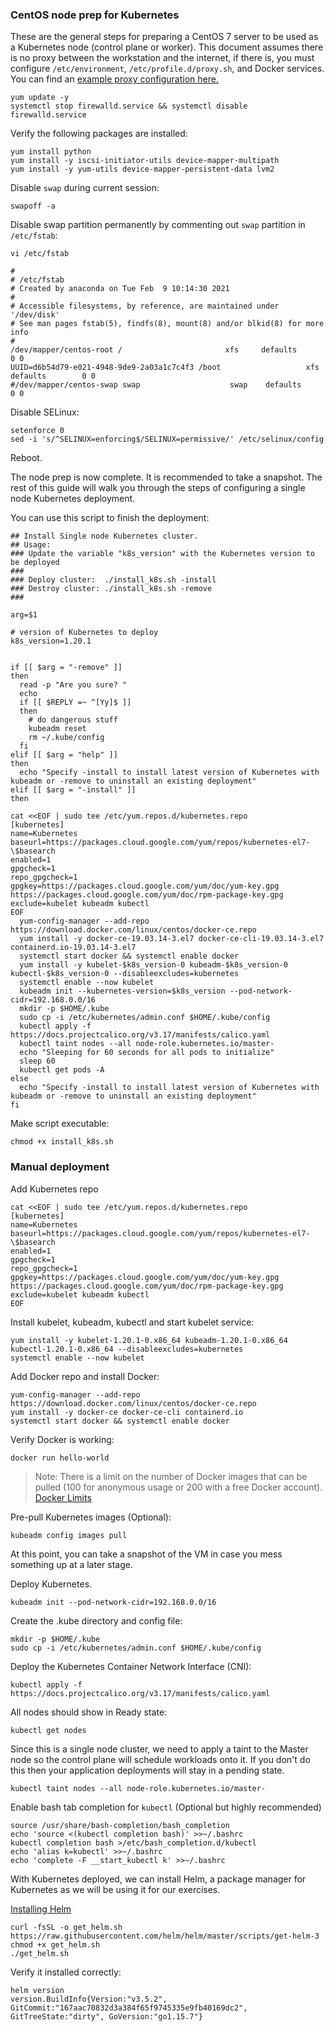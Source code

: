 ### CentOS node prep for Kubernetes

These are the general steps for preparing a CentOS 7 server to be used as a Kubernetes node (control plane or worker). This document assumes there is no proxy between the workstation and the internet, if there is, you must configure `/etc/environment`, `/etc/profile.d/proxy.sh`, and Docker services. You can find an [example proxy configuration here.](https://github.com/c-snell/Documentation/blob/master/kubespray_install_proxy.md#optional-set-system-level-proxy-on-all-nodes-masterworkersload-balancers)

```
yum update -y
systemctl stop firewalld.service && systemctl disable firewalld.service
```

Verify the following packages are installed:
```
yum install python
yum install -y iscsi-initiator-utils device-mapper-multipath
yum install -y yum-utils device-mapper-persistent-data lvm2
```

Disable `swap` during current session:
```
swapoff -a
```

Disable swap partition permanently by commenting out `swap` partition in `/etc/fstab`:
```
vi /etc/fstab

#
# /etc/fstab
# Created by anaconda on Tue Feb  9 10:14:30 2021
#
# Accessible filesystems, by reference, are maintained under '/dev/disk'
# See man pages fstab(5), findfs(8), mount(8) and/or blkid(8) for more info
#
/dev/mapper/centos-root /                       xfs     defaults        0 0
UUID=d6b54d79-e021-4948-9de9-2a03a1c7c4f3 /boot                   xfs     defaults        0 0
#/dev/mapper/centos-swap swap                    swap    defaults        0 0
```

Disable SELinux:
```
setenforce 0
sed -i 's/^SELINUX=enforcing$/SELINUX=permissive/' /etc/selinux/config
```

Reboot.

The node prep is now complete. It is recommended to take a snapshot. The rest of this guide will walk you through the steps of configuring a single node Kubernetes deployment. 

You can use this script to finish the deployment:

```
## Install Single node Kubernetes cluster. 
## Usage: 
### Update the variable "k8s_version" with the Kubernetes version to be deployed
###
### Deploy cluster:  ./install_k8s.sh -install 
### Destroy cluster: ./install_k8s.sh -remove
###

arg=$1

# version of Kubernetes to deploy
k8s_version=1.20.1


if [[ $arg = "-remove" ]]
then
  read -p "Are you sure? "
  echo
  if [[ $REPLY =~ ^[Yy]$ ]]
  then
    # do dangerous stuff
    kubeadm reset
    rm ~/.kube/config
  fi
elif [[ $arg = "help" ]]
then
  echo "Specify -install to install latest version of Kubernetes with kubeadm or -remove to uninstall an existing deployment"
elif [[ $arg = "-install" ]]
then

cat <<EOF | sudo tee /etc/yum.repos.d/kubernetes.repo
[kubernetes]
name=Kubernetes
baseurl=https://packages.cloud.google.com/yum/repos/kubernetes-el7-\$basearch
enabled=1
gpgcheck=1
repo_gpgcheck=1
gpgkey=https://packages.cloud.google.com/yum/doc/yum-key.gpg https://packages.cloud.google.com/yum/doc/rpm-package-key.gpg
exclude=kubelet kubeadm kubectl
EOF
  yum-config-manager --add-repo https://download.docker.com/linux/centos/docker-ce.repo
  yum install -y docker-ce-19.03.14-3.el7 docker-ce-cli-19.03.14-3.el7 containerd.io-19.03.14-3.el7
  systemctl start docker && systemctl enable docker
  yum install -y kubelet-$k8s_version-0 kubeadm-$k8s_version-0 kubectl-$k8s_version-0 --disableexcludes=kubernetes
  systemctl enable --now kubelet
  kubeadm init --kubernetes-version=$k8s_version --pod-network-cidr=192.168.0.0/16
  mkdir -p $HOME/.kube
  sudo cp -i /etc/kubernetes/admin.conf $HOME/.kube/config
  kubectl apply -f https://docs.projectcalico.org/v3.17/manifests/calico.yaml
  kubectl taint nodes --all node-role.kubernetes.io/master-
  echo "Sleeping for 60 seconds for all pods to initialize"
  sleep 60
  kubectl get pods -A
else
  echo "Specify -install to install latest version of Kubernetes with kubeadm or -remove to uninstall an existing deployment"
fi
```

Make script executable:
```
chmod +x install_k8s.sh
```

### Manual deployment

Add Kubernetes repo
```
cat <<EOF | sudo tee /etc/yum.repos.d/kubernetes.repo
[kubernetes]
name=Kubernetes
baseurl=https://packages.cloud.google.com/yum/repos/kubernetes-el7-\$basearch
enabled=1
gpgcheck=1
repo_gpgcheck=1
gpgkey=https://packages.cloud.google.com/yum/doc/yum-key.gpg https://packages.cloud.google.com/yum/doc/rpm-package-key.gpg
exclude=kubelet kubeadm kubectl
EOF
```

Install kubelet, kubeadm, kubectl and start kubelet service:
```
yum install -y kubelet-1.20.1-0.x86_64 kubeadm-1.20.1-0.x86_64 kubectl-1.20.1-0.x86_64 --disableexcludes=kubernetes
systemctl enable --now kubelet
```

Add Docker repo and install Docker:
```
yum-config-manager --add-repo https://download.docker.com/linux/centos/docker-ce.repo
yum install -y docker-ce docker-ce-cli containerd.io
systemctl start docker && systemctl enable docker
```

Verify Docker is working:
```
docker run hello-world
```

>Note: There is a limit on the number of Docker images that can be pulled (100 for anonymous usage or 200 with a free Docker account). [Docker Limits](https://www.docker.com/increase-rate-limits)

Pre-pull Kubernetes images (Optional):
```
kubeadm config images pull
```

At this point, you can take a snapshot of the VM in case you mess something up at a later stage.

Deploy Kubernetes.
```
kubeadm init --pod-network-cidr=192.168.0.0/16
```

Create the .kube directory and config file:
```
mkdir -p $HOME/.kube
sudo cp -i /etc/kubernetes/admin.conf $HOME/.kube/config
```

Deploy the Kubernetes Container Network Interface (CNI): 
```
kubectl apply -f https://docs.projectcalico.org/v3.17/manifests/calico.yaml
```

All nodes should show in Ready state:
```
kubectl get nodes
```

Since this is a single node cluster, we need to apply a taint to the Master node so the control plane will schedule workloads onto it. If you don't do this then your application deployments will stay in a pending state.
```
kubectl taint nodes --all node-role.kubernetes.io/master-
```

Enable bash tab completion for `kubectl` (Optional but highly recommended)
```
source /usr/share/bash-completion/bash_completion
echo 'source <(kubectl completion bash)' >>~/.bashrc
kubectl completion bash >/etc/bash_completion.d/kubectl
echo 'alias k=kubectl' >>~/.bashrc
echo 'complete -F __start_kubectl k' >>~/.bashrc
```

With Kubernetes deployed, we can install Helm, a package manager for Kubernetes as we will be using it for our exercises. 

[Installing Helm](https://helm.sh/docs/intro/install/)
```
curl -fsSL -o get_helm.sh https://raw.githubusercontent.com/helm/helm/master/scripts/get-helm-3
chmod +x get_helm.sh
./get_helm.sh
```

Verify it installed correctly:
```
helm version
version.BuildInfo{Version:"v3.5.2", GitCommit:"167aac70832d3a384f65f9745335e9fb40169dc2", GitTreeState:"dirty", GoVersion:"go1.15.7"}
```
